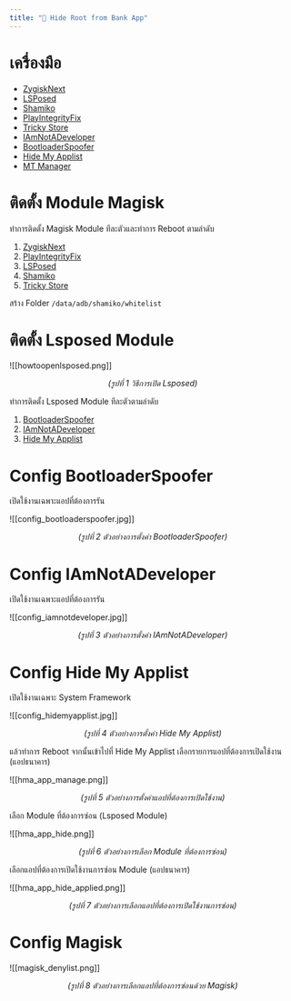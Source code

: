 ```yaml
---
title: "🫣 Hide Root from Bank App"
---
```


# เครื่องมือ

- [ZygiskNext](https://github.com/Dr-TSNG/ZygiskNext/releases/)
- [LSPosed](https://github.com/LSPosed/LSPosed/releases/)
- [Shamiko](https://github.com/LSPosed/LSPosed.github.io/releases/)
- [PlayIntegrityFix](https://github.com/chiteroman/PlayIntegrityFix/releases/)
- [Tricky Store](https://github.com/5ec1cff/TrickyStore/releases/)
- [IAmNotADeveloper](https://github.com/xfqwdsj/IAmNotADeveloper/releases/)
- [BootloaderSpoofer](https://github.com/chiteroman/BootloaderSpoofer/releases/)
- [Hide My Applist](https://github.com/Dr-TSNG/Hide-My-Applist/releases/)
- [MT Manager](https://mt2.cn/)

# ติดตั้ง Module Magisk

ทำการติดตั้ง Magisk Module ทีละตัวและทำการ Reboot ตามลำดับ

1. [ZygiskNext](https://github.com/Dr-TSNG/ZygiskNext/releases/)
2. [PlayIntegrityFix](https://github.com/chiteroman/PlayIntegrityFix/releases/)
3. [LSPosed](https://github.com/LSPosed/LSPosed/releases/)
4. [Shamiko](https://github.com/LSPosed/LSPosed.github.io/releases/)
5. [Tricky Store](https://github.com/5ec1cff/TrickyStore/releases/)

สร้าง Folder `/data/adb/shamiko/whitelist`

# ติดตั้ง Lsposed Module

![[howtoopenlsposed.png]]
<p align="center">
    <em>(รูปที่ 1 วิธีการเปิด Lsposed)</em>
</p>

ทำการติดตั้ง Lsposed Module ทีละตัวตามลำดับ

1. [BootloaderSpoofer](https://github.com/chiteroman/BootloaderSpoofer/releases/)
2. [IAmNotADeveloper](https://github.com/xfqwdsj/IAmNotADeveloper/releases/)
3. [Hide My Applist](https://github.com/Dr-TSNG/Hide-My-Applist/releases/)

# Config BootloaderSpoofer

เปิดใช้งานเฉพาะแอปที่ต้องการรัน

![[config_bootloaderspoofer.jpg]]
<p align="center">
    <em>(รูปที่ 2 ตัวอย่างการตั้งค่า BootloaderSpoofer)</em>
</p>

# Config IAmNotADeveloper

เปิดใช้งานเฉพาะแอปที่ต้องการรัน

![[config_iamnotdeveloper.jpg]]
<p align="center">
    <em>(รูปที่ 3 ตัวอย่างการตั้งค่า IAmNotADeveloper)</em>
</p>

# Config Hide My Applist

เปิดใช้งานเฉพาะ System Framework

![[config_hidemyapplist.jpg]]
<p align="center">
    <em>(รูปที่ 4 ตัวอย่างการตั้งค่า Hide My Applist)</em>
</p>

แล้วทำการ Reboot จากนั้นเข้าไปที่ Hide My Applist เลือกรายการแอปที่ต้องการเปิดใช้งาน (แอปธนาคาร)

![[hma_app_manage.png]]
<p align="center">
    <em>(รูปที่ 5 ตัวอย่างการตั้งค่าแอปที่ต้องการเปิดใช้งาน)</em>
</p>

เลือก Module ที่ต้องการซ่อน (Lsposed Module) 

![[hma_app_hide.png]]
<p align="center">
    <em>(รูปที่ 6 ตัวอย่างการเลือก Module ที่ต้องการซ่อน)</em>
</p>

เลือกแอปที่ต้องการเปิดใช้งานการซ่อน Module (แอปธนาคาร)

![[hma_app_hide_applied.png]]
<p align="center">
    <em>(รูปที่ 7 ตัวอย่างการเลือกแอปที่ต้องการเปิดใช้งานการซ่อน)</em>
</p>

# Config Magisk

![[magisk_denylist.png]]
<p align="center">
    <em>(รูปที่ 8 ตัวอย่างการเลือกแอปที่ต้องการซ่อนด้วย Magisk)</em>
</p>
